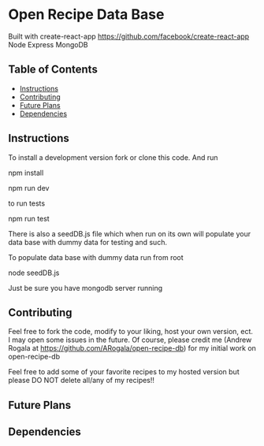 # Open Recipe Data Base 

Built with create-react-app https://github.com/facebook/create-react-app
Node
Express
MongoDB

## Table of Contents

* [Instructions](#instructions)
* [Contributing](#contributing)
* [Future Plans](#future-plans)
* [Dependencies](#dependencies)

## Instructions

To install a development version fork or clone this code. And run

npm install

npm run dev

to run tests

npm run test

There is also a seedDB.js file which when run on its own will populate your data base 
with dummy data for testing and such.

To populate data base with dummy data run from root 

node seedDB.js

Just be sure you have mongodb server running

## Contributing

Feel free to fork the code, modify to your liking, host your own version, ect. I may open some issues in the future.
Of course, please credit me (Andrew Rogala at https://github.com/ARogala/open-recipe-db) for my initial work on open-recipe-db

Feel free to add some of your favorite recipes to my hosted version but 
please DO NOT delete all/any of my recipes!! 


## Future Plans



## Dependencies

